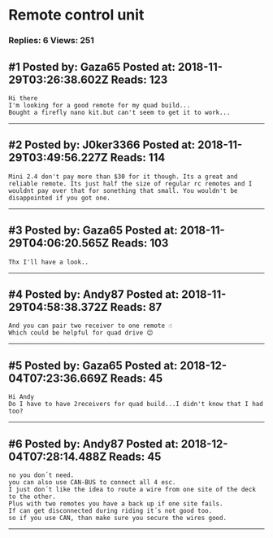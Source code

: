 # Remote control unit

### Replies: 6 Views: 251

## \#1 Posted by: Gaza65 Posted at: 2018-11-29T03:26:38.602Z Reads: 123

```
Hi there
I'm looking for a good remote for my quad build...
Bought a firefly nano kit.but can't seem to get it to work...
```

---
## \#2 Posted by: J0ker3366 Posted at: 2018-11-29T03:49:56.227Z Reads: 114

```
Mini 2.4 don't pay more than $30 for it though. Its a great and reliable remote. Its just half the size of regular rc remotes and I wouldnt pay over that for sonething that small. You wouldn't be disappointed if you got one.
```

---
## \#3 Posted by: Gaza65 Posted at: 2018-11-29T04:06:20.565Z Reads: 103

```
Thx I'll have a look..
```

---
## \#4 Posted by: Andy87 Posted at: 2018-11-29T04:58:38.372Z Reads: 87

```
And you can pair two receiver to one remote ☝️
Which could be helpful for quad drive 😌
```

---
## \#5 Posted by: Gaza65 Posted at: 2018-12-04T07:23:36.669Z Reads: 45

```
Hi Andy
Do I have to have 2receivers for quad build...I didn't know that I had too?
```

---
## \#6 Posted by: Andy87 Posted at: 2018-12-04T07:28:14.488Z Reads: 45

```
no you don´t need.
you can also use CAN-BUS to connect all 4 esc.
I just don´t like the idea to route a wire from one site of the deck to the other.
Plus with two remotes you have a back up if one site fails.
If can get disconnected during riding it´s not good too.
so if you use CAN, than make sure you secure the wires good.
```

---
